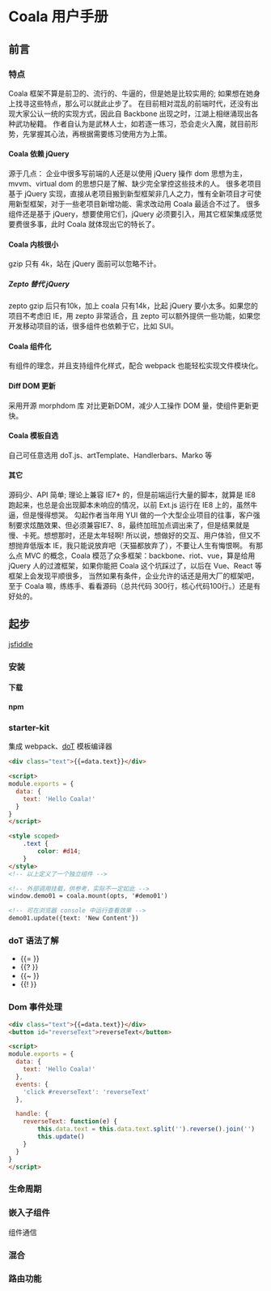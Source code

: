 # Coala 用户手册

## 前言
### 特点
Coala 框架不算是前卫的、流行的、牛逼的，但是她是比较实用的; 如果想在她身上找寻这些特点，那么可以就此止步了。 
在目前相对混乱的前端时代，还没有出现大家公认一统的实现方式，因此自 Backbone 出现之时，江湖上相继涌现出各种武功秘籍。
作者自认为是武林人士，如若逐一练习，恐会走火入魔，就目前形势，先掌握其心法，再根据需要练习使用方为上策。

#### Coala 依赖 jQuery

源于几点： 
企业中很多写前端的人还是以使用 jQuery 操作 dom 思想为主，mvvm、virtual dom 的思想只是了解、缺少完全掌控这些技术的人。
很多老项目基于 jQuery 实现，直接从老项目搬到新型框架非几人之力，惟有全新项目才可使用新型框架，对于一些老项目新增功能、需求改动用 Coala 最适合不过了。
很多组件还是基于 jQuery，想要使用它们，jQuery 必须要引入，用其它框架集成感觉要费很多事，此时 Coala 就体现出它的特长了。

#### Coala 内核很小
gzip 只有 4k，站在 jQuery 面前可以忽略不计。

##### Zepto 替代 jQuery
zepto gzip 后只有10k，加上 coala 只有14k，比起 jQuery 要小太多。如果您的项目不考虑旧 IE，用 zepto 非常适合，且 zepto 可以额外提供一些功能，如果您开发移动项目的话，很多组件也依赖于它，比如 SUI。

#### Coala 组件化
有组件的理念，并且支持组件化样式，配合 webpack 也能轻松实现文件模块化。

#### Diff DOM 更新
采用开源 morphdom 库 对比更新DOM，减少人工操作 DOM 量，使组件更新更快。

#### Coala 模板自选
自己可任意选用 doT.js、artTemplate、Handlerbars、Marko 等

#### 其它
源码少、API 简单; 理论上兼容 IE7+ 的，但是前端运行大量的脚本，就算是 IE8 跑起来，也总是会出现脚本未响应的情况，以前 Ext.js 运行在 IE8 上的，虽然牛逼，但是慢得想哭。
勾起作者当年用 YUI 做的一个大型企业项目的往事，客户强制要求炫酷效果、但必须兼容IE7、8，最终加班加点调出来了，但是结果就是慢、卡死。想想那时，还是太年轻啊!
所以说，想做好的交互、用户体验，但又不想抛弃低版本 IE，我只能说放弃吧（天猫都放弃了），不要让人生有悔恨啊。
有那么点 MVC 的概念，Coala 模范了众多框架：backbone、riot、vue，算是给用 jQuery 人的过渡框架，如果你能把 Coala 这个坑踩过了，以后在 Vue、React 等框架上会发现平顺很多，
当然如果有条件，企业允许的话还是用大厂的框架吧，至于 Coala 嘛，练练手、看看源码（总共代码 300行，核心代码100行。）还是有好处的。



## 起步
[jsfiddle](https://jsfiddle.net/cheft/x2o19yeu/)

### 安装

#### 下载

#### npm

### starter-kit

集成 webpack、[doT](http://olado.github.io/doT/) 模板编译器

``` html
<div class="text">{{=data.text}}</div>

<script>
module.exports = {
  data: {
    text: 'Hello Coala!'
  }
}
</script>

<style scoped>
	.text {
		color: #d14;
	}
</style>
<!-- 以上定义了一个独立组件 -->

<!-- 外部调用挂载，供参考，实际不一定如此 -->
window.demo01 = coala.mount(opts, '#demo01')

<!-- 可在浏览器 console 中运行查看效果 -->
demo01.update({text: 'New Content'})

```
<div class="demo" id="demo01"></div>

### doT 语法了解
* {{= }}
* {{? }}
* {{~ }}
* {{! }}

### Dom 事件处理

```html
<div class="text">{{=data.text}}</div>
<button id="reverseText">reverseText</button>

<script>
module.exports = {
  data: {
    text: 'Hello Coala!'
  },
  events: {
  	'click #reverseText': 'reverseText'
  },

  handle: {
  	reverseText: function(e) {
  		this.data.text = this.data.text.split('').reverse().join('')
  		this.update()
  	}
  }
}
</script>
```
<div class="demo" id="demo02"></div>

### 生命周期

### 嵌入子组件
组件通信

### 混合

### 路由功能

